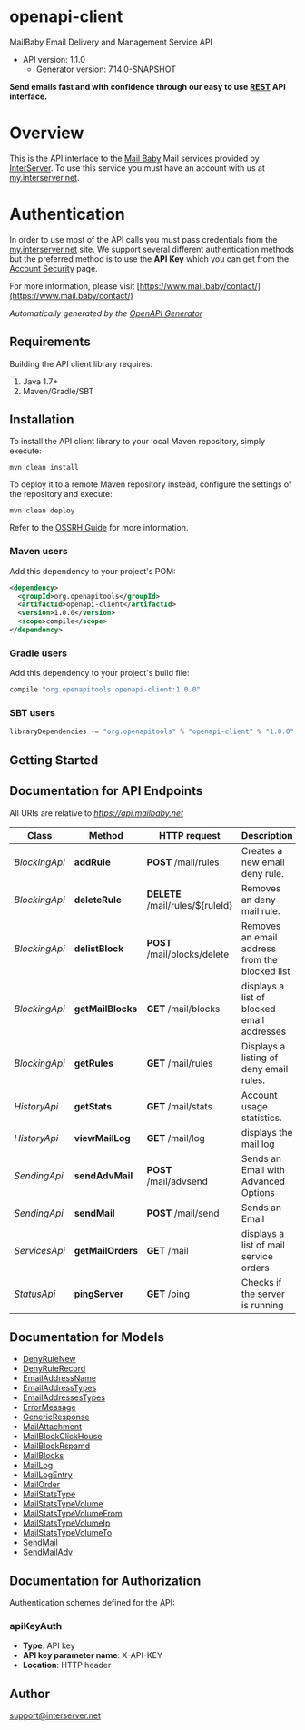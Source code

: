 # openapi-client

MailBaby Email Delivery and Management Service API
- API version: 1.1.0
  - Generator version: 7.14.0-SNAPSHOT

**Send emails fast and with confidence through our easy to use [REST](https://en.wikipedia.org/wiki/Representational_state_transfer) API interface.**
# Overview
This is the API interface to the [Mail Baby](https//mail.baby/) Mail services provided by [InterServer](https://www.interserver.net). To use this service you must have an account with us at [my.interserver.net](https://my.interserver.net).
# Authentication
In order to use most of the API calls you must pass credentials from the [my.interserver.net](https://my.interserver.net/) site.
We support several different authentication methods but the preferred method is to use the **API Key** which you can get from the [Account Security](https://my.interserver.net/account_security) page.


  For more information, please visit [https://www.mail.baby/contact/](https://www.mail.baby/contact/)

*Automatically generated by the [OpenAPI Generator](https://openapi-generator.tech)*

## Requirements

Building the API client library requires:
1. Java 1.7+
2. Maven/Gradle/SBT

## Installation

To install the API client library to your local Maven repository, simply execute:

```shell
mvn clean install
```

To deploy it to a remote Maven repository instead, configure the settings of the repository and execute:

```shell
mvn clean deploy
```

Refer to the [OSSRH Guide](http://central.sonatype.org/pages/ossrh-guide.html) for more information.

### Maven users

Add this dependency to your project's POM:

```xml
<dependency>
  <groupId>org.openapitools</groupId>
  <artifactId>openapi-client</artifactId>
  <version>1.0.0</version>
  <scope>compile</scope>
</dependency>
```

### Gradle users

Add this dependency to your project's build file:

```groovy
compile "org.openapitools:openapi-client:1.0.0"
```

### SBT users

```scala
libraryDependencies += "org.openapitools" % "openapi-client" % "1.0.0"
```

## Getting Started

## Documentation for API Endpoints

All URIs are relative to *https://api.mailbaby.net*

Class | Method | HTTP request | Description
------------ | ------------- | ------------- | -------------
*BlockingApi* | **addRule** | **POST** /mail/rules | Creates a new email deny rule.
*BlockingApi* | **deleteRule** | **DELETE** /mail/rules/${ruleId} | Removes an deny mail rule.
*BlockingApi* | **delistBlock** | **POST** /mail/blocks/delete | Removes an email address from the blocked list
*BlockingApi* | **getMailBlocks** | **GET** /mail/blocks | displays a list of blocked email addresses
*BlockingApi* | **getRules** | **GET** /mail/rules | Displays a listing of deny email rules.
*HistoryApi* | **getStats** | **GET** /mail/stats | Account usage statistics.
*HistoryApi* | **viewMailLog** | **GET** /mail/log | displays the mail log
*SendingApi* | **sendAdvMail** | **POST** /mail/advsend | Sends an Email with Advanced Options
*SendingApi* | **sendMail** | **POST** /mail/send | Sends an Email
*ServicesApi* | **getMailOrders** | **GET** /mail | displays a list of mail service orders
*StatusApi* | **pingServer** | **GET** /ping | Checks if the server is running


## Documentation for Models

 - [DenyRuleNew](DenyRuleNew.md)
 - [DenyRuleRecord](DenyRuleRecord.md)
 - [EmailAddressName](EmailAddressName.md)
 - [EmailAddressTypes](EmailAddressTypes.md)
 - [EmailAddressesTypes](EmailAddressesTypes.md)
 - [ErrorMessage](ErrorMessage.md)
 - [GenericResponse](GenericResponse.md)
 - [MailAttachment](MailAttachment.md)
 - [MailBlockClickHouse](MailBlockClickHouse.md)
 - [MailBlockRspamd](MailBlockRspamd.md)
 - [MailBlocks](MailBlocks.md)
 - [MailLog](MailLog.md)
 - [MailLogEntry](MailLogEntry.md)
 - [MailOrder](MailOrder.md)
 - [MailStatsType](MailStatsType.md)
 - [MailStatsTypeVolume](MailStatsTypeVolume.md)
 - [MailStatsTypeVolumeFrom](MailStatsTypeVolumeFrom.md)
 - [MailStatsTypeVolumeIp](MailStatsTypeVolumeIp.md)
 - [MailStatsTypeVolumeTo](MailStatsTypeVolumeTo.md)
 - [SendMail](SendMail.md)
 - [SendMailAdv](SendMailAdv.md)


<a id="documentation-for-authorization"></a>
## Documentation for Authorization


Authentication schemes defined for the API:
<a id="apiKeyAuth"></a>
### apiKeyAuth

- **Type**: API key
- **API key parameter name**: X-API-KEY
- **Location**: HTTP header


## Author

support@interserver.net

